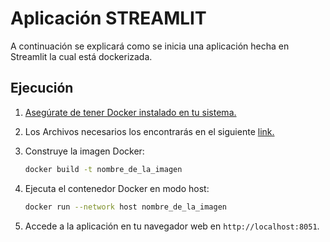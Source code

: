 # Aplicación STREAMLIT

A continuación se explicará como se inicia una aplicación hecha en Streamlit la cual está dockerizada.

## Ejecución

1. [Asegúrate de tener Docker instalado en tu sistema.](https://unrc.gitlab.io/labredes/Docker/Docker_Instalacion/)

2. Los Archivos necesarios los encontrarás en el siguiente [link.](https://github.com/danunziata/Aplicaciones_TCP_IP/tree/main/docs/01-Puntapie/04-Python-web-apps/Actividad/LeKEVIN5151/STREAMLIT)

3. Construye la imagen Docker:

   ```bash
   docker build -t nombre_de_la_imagen
   ```

4. Ejecuta el contenedor Docker en modo host:

   ```bash
   docker run --network host nombre_de_la_imagen
   ```

5. Accede a la aplicación en tu navegador web en `http://localhost:8051`.
